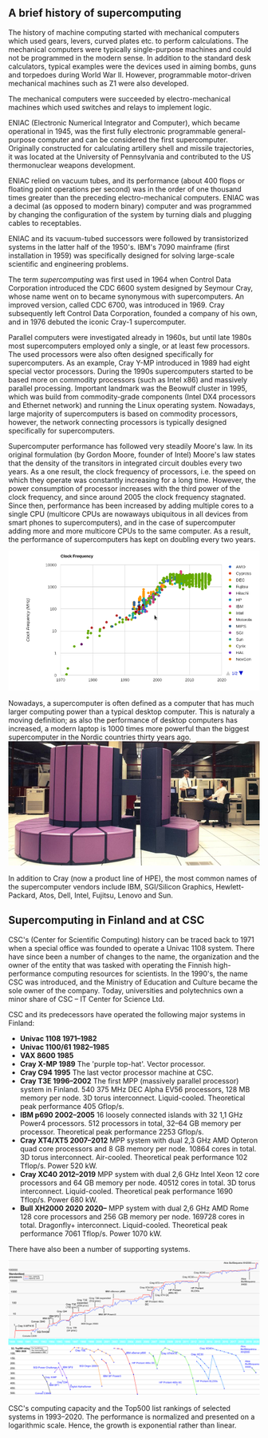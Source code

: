 ## A brief history of supercomputing

The history of machine computing started with mechanical computers which used gears, levers, curved plates etc. to perform calculations. The mechanical computers were typically single-purpose machines and could not be programmed in the modern sense. In addition to the standard desk calculators, typical examples were the devices used in aiming bombs, guns and torpedoes during World War II. However, programmable motor-driven mechanical machines such as Z1 were also developed.

The mechanical computers were succeeded by electro-mechanical machines which used switches and relays to implement logic.

ENIAC (Electronic Numerical Integrator and Computer), which became operational in 1945, was the first fully electronic programmable general-purpose computer and can
be considered the first supercomputer. Originally constructed for calculating artillery shell and missile trajectories, it was located at the University of Pennsylvania and contributed to the US thermonuclear weapons development.

ENIAC relied on vacuum tubes, and its performance (about 400 flops or floating point operations per second) was in the order of one thousand times greater than the preceding electro-mechanical computers. ENIAC was a decimal (as opposed to modern binary) computer and was programmed by changing the configuration of the system by turning dials and plugging cables to receptables.

ENIAC and its vacuum-tubed successors were followed by transistorized systems in the latter half of the 1950's. IBM's 7090 mainframe (first installation in 1959) was specifically designed for solving large-scale scientific and engineering problems.

The term *supercomputing* was first used in 1964 when Control Data Corporation introduced the CDC 6600 system designed by Seymour Cray, whose name went on to became synonymous with supercomputers. An improved version, called CDC 6700, was introduced in 1969. Cray subsequently left Control Data Corporation, founded a company of his own, and in 1976 debuted the iconic Cray-1 supercomputer.

Parallel computers were investigated already in 1960s, but until late
1980s most supercomputers employed only a single, or at least few
processors. The used processors were also often designed specifically
for supercomputers. As an example, Cray Y-MP introduced in 1989 had
eight special vector processors. During the 1990s supercomputers
started to be based more on commodity processors (such as
Intel x86) and massively parallel processing. Important landmark was
the Beowulf cluster in 1995, which was build from commodity-grade
components (Intel DX4 processors and Ethernet network) and running the
Linux operating system. Nowadays, large majority of supercomputers is
based on commodity processors, however, the network connecting
processors is typically designed specifically for supercomputers.


Supercomputer performance has followed very steadily Moore's law. In
its original formulation (by Gordon Moore, founder of Intel) Moore's law states
that the density of the transitors in integrated circuit doubles every two
years. As a one result, the clock frequency of processors, i.e. the
speed on which they operate was constantly increasing for a long
time. However, the power consumption of processor increases with the
third power of the clock frequency, and since around 2005 the clock
frequency stagnated. Since then, performance has been increased by
adding multiple cores to a single CPU (multicore CPUs are nowaways
ubiquitous in all devices from smart phones to supercomputers), and in
the case of supercomputer adding more and more multicore CPUs to the
same computer. As a result, the performance of supercomputers has kept
on doubling every two years.

![Development of clock frequency of CPUs](images/freq.png)

Nowadays, a supercomputer is often defined as a computer that has much larger
computing power than a typical desktop computer. This is naturaly a
moving definition; as also the performance of desktop computers has
increased, a modern laptop is 1000 times more powerful than the biggest
supercomputer in the Nordic countries thirty years ago. ![Cray X-MP Supercomputer](images/Cray-X-MP.jpg)


In addition to Cray (now a product line of HPE), the most common names of the supercomputer vendors include IBM, SGI/Silicon Graphics, Hewlett-Packard, Atos, Dell, Intel, Fujitsu, Lenovo and Sun.



## Supercomputing in Finland and at CSC

CSC's (Center for Scientific Computing) history can be traced back to 1971 when a special office was founded to operate a Univac 1108 system. There have since been a number of changes to the name, the organization and the owner of the entity that was tasked with operating the Finnish high-performance computing resources for scientists. In the 1990's, the name CSC was introduced, and the Ministry of Education and Culture became the sole owner of the company. Today, universities and polytechnics own a minor share of CSC – IT Center for Science Ltd.

CSC and its predecessors have operated the following major systems in Finland:

- **Univac 1108 1971–1982**
- **Univac 1100/61 1982–1985**
- **VAX 8600 1985**
- **Cray X-MP 1989**
The 'purple top-hat'. Vector processor.
- **Cray C94 1995**
The last vector processor machine at CSC.
- **Cray T3E 1996–2002**
The first MPP (massively parallel processor) system in Finland. 540 375 MHz DEC Alpha EV56 processors, 128 MB memory per node. 3D torus interconnect. Liquid-cooled. Theoretical peak performance 405 Gflop/s.
- **IBM p690 2002–2005**
16 loosely connected islands with 32 1,1 GHz Power4 processors. 512 processors in total, 32–64 GB memory per processor. Theoretical peak performance 2253 Gflop/s.
- **Cray XT4/XT5 2007–2012**
MPP system with dual 2,3 GHz AMD Opteron quad core processors and 8 GB memory per node. 10864 cores in total. 3D torus interconnect. Air-cooled. Theoretical peak performance 102 Tflop/s. Power 520 kW.
- **Cray XC40 2012–2019**
MPP system with dual 2,6 GHz Intel Xeon 12 core processors and 64 GB memory per node. 40512 cores in total. 3D torus interconnect. Liquid-cooled. Theoretical peak performance 1690 Tflop/s. Power 680 kW.
- **Bull XH2000 2020 2020–**
MPP system with dual 2,6 GHz AMD Rome 128 core processors and 256 GB memory per node. 169728 cores in total. Dragonfly+ interconnect. Liquid-cooled. Theoretical peak performance 7061 Tflop/s. Power 1070 kW.
    
 There have also been a number of supporting systems.
 
 ![](images/CSC_Capacity_21b.jpg)
 
CSC's computing capacity and the Top500 list rankings of selected systems in 1993–2020. The performance is normalized and presented on a logarithmic scale. Hence, the growth is exponential rather than linear.
